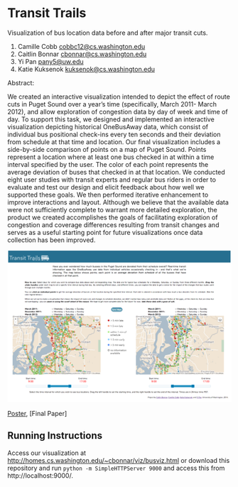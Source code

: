 Transit Trails
===============
Visualization of bus location data before and after major transit cuts.

1. Camille Cobb cobbc12@cs.washington.edu
2. Caitlin Bonnar  cbonnar@cs.washington.edu
3. Yi Pan  pany5@uw.edu
4. Katie Kuksenok kuksenok@cs.washington.edu

Abstract: 

We created an interactive visualization intended to depict the effect of route cuts in Puget Sound over a year’s time (specifically, March 2011- March 2012), and allow exploration of congestion data by day of week and time of day.
To support this task, we designed and implemented an interactive visualization depicting historical OneBusAway data, which consist of individual bus positional check-ins every ten seconds and their deviation from schedule at that time and location. Our final visualization includes a side-by-side comparison of points on a map of Puget Sound. Points represent a location where at least one bus checked in at within a time interval specified by the user. The color of each point represents the average deviation of buses that checked in at that location. We conducted eight user studies with transit experts and regular bus riders in order to evaluate and test our design and elicit feedback about how well we supported these goals. We then performed iterative enhancement to improve interactions and layout. Although we believe that the available data were not sufficiently complete to warrant more detailed exploration, the product we created accomplishes the goals of facilitating exploration of congestion and coverage differences resulting from transit changes and serves as a useful starting point for future visualizations once data collection has been improved.  

![Overview](https://github.com/CSE512-14W/fp-cobbc12-cbonnar-pany5-kuksenok/raw/master/FinalVersion.png)

[Poster](https://github.com/CSE512-14W/fp-cobbc12-cbonnar-pany5-kuksenok/raw/master/poster/TransitTrails_poster.pdf),
[Final Paper]

## Running Instructions

Access our visualization at http://homes.cs.washington.edu/~cbonnar/viz/busviz.html or download this repository and run `python -m SimpleHTTPServer 9000` and access this from http://localhost:9000/.

